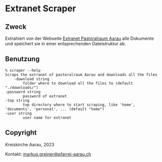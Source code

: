 # Extranet Scraper

## Zweck
Extrahiert von der Webseite [Extranet Pastoralraum Aarau][Extranet] alle Dokumente und speichert sie in einer entsprechenden Dateistruktur ab.

## Benutzung

    % scraper --help
    Scraps the extranet of pastoralraum Aarau and downloads all the files
        -download string
    	    folder where to download all the files to (default "./downloads/")
    -password string
            password of extranet
    -top string
            top directory where to start scraping, like 'home', 'documents', 'personal', ... (default "home")
    -user string
            user name for extranet

## Copyright
Kreiskirche Aarau, 2023

Kontakt: <markus.greiner@pfarrei-aarau.ch>


[Extranet]: https://extranet.pastoralraum-aarau.ch/de/home
